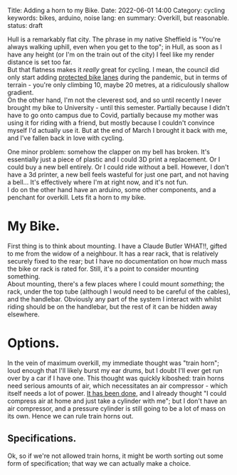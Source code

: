 Title: Adding a horn to my Bike.
Date: 2022-06-01 14:00
Category: cycling
keywords: bikes, arduino, noise
lang: en
summary: Overkill, but reasonable.
status: draft

Hull is a remarkably flat city. The phrase in my native Sheffield is "You're always walking uphill, even when you get to the top"; in Hull, as soon as I have any height (or I'm on the train out of the city) I feel like my render distance is set too far.  
But that flatness makes it *really* great for cycling. I mean, the council did only start adding [protected bike lanes](https://www.hulldailymail.co.uk/news/hull-east-yorkshire-news/more-cycle-lanes-confirmed-hulls-6379590) during the pandemic, but in terms of terrain - you're only climbing 10, maybe 20 metres, at a ridiculously shallow gradient.  
On the other hand, I'm not the cleverest sod, and so until recently I never brought my bike to University - until this semester. Partially because I didn't have to go onto campus due to Covid, partially because my mother was using it for riding with a friend, but mostly because I couldn't convince myself I'd actually use it. But at the end of March I brought it back with me, and I've fallen back in love with cycling.

One minor problem: somehow the clapper on my bell has broken. It's essentially just a piece of plastic and I could 3D print a replacement. Or I could buy a new bell entirely. Or I could ride without a bell. However, I don't have a 3d printer, a new bell feels wasteful for just one part, and not having a bell... It's effectively where I'm at right now, and it's not fun.  
I do on the other hand have an arduino, some other components, and a penchant for overkill. Lets fit a horn to my bike.

# My Bike.
First thing is to think about mounting. I have a Claude Butler WHAT!!, gifted to me from the widow of a neighbour. It has a rear rack, that is relatively securely fixed to the rear; but I have no documentation on how much mass the bike or rack is rated for. Still, it's a point to consider mounting something.  
About mounting, there's a few places where I could mount *something*; the rack, under the top tube (although I would need to be careful of the cables), and the handlebar. Obviously any part of the system I interact with whilst riding should be on the handlebar, but the rest of it can be hidden away elsewhere.

# Options.
In the vein of maximum overkill, my immediate thought was "train horn"; loud enough that I'll likely burst my ear drums, but I doubt I'll ever get run over by a car if I have one. This thought was quickly kiboshed: train horns need serious amounts of air, which necessitates an air compressor - which itself needs a lot of power. [It has been done](https://youtu.be/cnr6uGIV8no), and I already thought "I could compress air at home and just take a cylinder with me"; but I don't have an air compressor, and a pressure cylinder is still going to be a lot of mass on its own. Hence we can rule train horns out.

## Specifications.
Ok, so if we're not allowed train horns, it might be worth sorting out some form of specification; that way we can actually make a choice.
